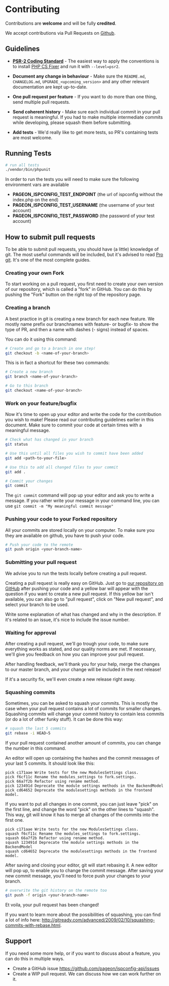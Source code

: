 # Contributing

Contributions are **welcome** and will be fully **credited**.

We accept contributions via Pull Requests on [Github](https://github.com/pageon/ispconfig-api).

## Guidelines

- **[PSR-2 Coding Standard](https://github.com/php-fig/fig-standards/blob/master/accepted/PSR-2-coding-style-guide.md)** - The easiest way to apply the conventions is to install [PHP CS Fixer](https://github.com/FriendsOfPHP/PHP-CS-Fixer) and run it with `--level=psr2`.

- **Document any change in behaviour** - Make sure the `README.md`, `CHANGELOG.md`, `UPGRADE_<upcoming_version>` and any other relevant documentation are kept up-to-date.

- **One pull request per feature** - If you want to do more than one thing, send multiple pull requests.

- **Send coherent history** - Make sure each individual commit in your pull request is meaningful. If you had to make multiple intermediate commits while developing, please squash them before submitting.

- **Add tests** - We'd really like to get more tests, so PR's containing tests are most welcome.

## Running Tests

``` bash
# run all tests
./vendor/bin/phpunit

```

In order to run the tests you will need to make sure the following environment vars are available
* **PAGEON_ISPCONFIG_TEST_ENDPOINT** (the url of ispconfig without the index.php on the end)
* **PAGEON_ISPCONFIG_TEST_USERNAME** (the username of your test account)
* **PAGEON_ISPCONFIG_TEST_PASSWORD** (the password of your test account)

## How to submit pull requests

To be able to submit pull requests, you should have (a little) knowledge of git. The most useful commands will be included, but it's advised to read [Pro git](http://git-scm.com/book/en/v2). It's one of the most complete guides.

### Creating your own Fork

To start working on a pull request, you first need to create your own  version of our repository, which is called a "fork" in GitHub. You can do this by pushing the "Fork" button on the right top of the repository page.

### Creating a branch

A best practice in git is creating a new branch for each new feature. We mostly name prefix our branchnames with feature- or bugfix- to show the type of PR, and then a name with dashes (- signs) instead of spaces.

You can do it using this command:

```bash
# Create and go to a branch in one step!
git checkout -b <name-of-your-branch>
```

This is in fact a shortcut for these two commands:

```bash
# Create a new branch
git branch <name-of-your-branch>

# Go to this branch
git checkout <name-of-your-branch>
```

### Work on your feature/bugfix

Now it's time to open up your editor and write the code for the contribution you wish to make!
Please read our contributing guidelines earlier in this document.
Make sure to commit your code at certain times with a meaningful message.

```bash
# Check what has changed in your branch
git status

# Use this until all files you wish to commit have been added
git add <path-to-your-file>

# Use this to add all changed files to your commit
git add .

# Commit your changes
git commit
```

The `git commit` command will pop up your editor and ask you to write a message. If you rather write your message in your command line, you can use `git commit -m "My meaningful commit message"`

### Pushing your code to your Forked repository

All your commits are stored locally on your computer. To make sure you they are available on github, you have to push your code.

```bash
# Push your code to the remote
git push origin <your-branch-name>
```

### Submitting your pull request

We advise you to run the tests locally before creating a pull request.

Creating a pull request is really easy on GitHub. Just go to [our repository on GitHub](https://github.com/pageon/ispconfig-api) after pushing your code and a yellow bar will appear with the question if you want to create a new pull request.
If this yellow bar isn't available, you can also go to "pull request", click on "New pull request", and select your branch to be used.

Write some explanation of what has changed and why in the description. If it's related to an issue, it's nice to include the issue number.

### Waiting for approval

After creating a pull request, we'll go trough your code, to make sure everything works as stated, and our quality norms are met. If necessary, we'll give you feedback on how you can improve your pull request.

After handling feedback, we'll thank you for your help, merge the changes to our master branch, and your change will be included in the next release!

If it's a security fix, we'll even create a new release right away.

### Squashing commits

Sometimes, you can be asked to squash your commits. This is mostly the case when your pull request contains a lot of commits for smaller changes.
Squashing commits will change your commit history to contain less commits (or do a lot of other funky stuff). It can be done this way:

```bash
# squash the last 5 commits
git rebase -i HEAD~5
```

If your pull request contained another amount of commits, you can change the number in this command.

An editor will open up containing the hashes and the commit messages of your last 5 commits. It should look like this:

```
pick c171aae Write tests for the new ModulesSettings class.
pick f6cf11c Rename the modules_settings to fork.settings.
pick 66a7f2b Refactor using rename method.
pick 123491d Deprecate the module settings methods in the BackendModel
pick cd64652 Deprecate the modulesettings methods in the frontend model.
```

If you want to put all changes in one commit, you can just leave "pick" on the first line, and change the word "pick" on the other lines to "squash".
This way, git will know it has to merge all changes of the commits into the first one.

```
pick c171aae Write tests for the new ModulesSettings class.
squash f6cf11c Rename the modules_settings to fork.settings.
squash 66a7f2b Refactor using rename method.
squash 123491d Deprecate the module settings methods in the BackendModel
squash cd64652 Deprecate the modulesettings methods in the frontend model.
```

After saving and closing your editor, git will start rebasing it. A new editor will pop up, to enable you to change the commit message.
After saving your new commit message, you'll need to force push your changes to your branch.

```bash
# overwrite the git history on the remote too
git push -f origin <your-branch-name>
```

Et voila, your pull request has been changed!

If you want to learn more about the possibilities of squashing, you can find a lot of info here: <http://gitready.com/advanced/2009/02/10/squashing-commits-with-rebase.html>.

## Support

If you need some more help, or if you want to discuss about a feature, you can do this in multiple ways.

* Create a GitHub issue <https://github.com/pageon/ispconfig-api/issues>
* Create a WIP pull request. We can discuss how we can work further on it.
